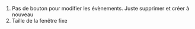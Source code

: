 1. Pas de bouton pour modifier les évènements. Juste supprimer et créer à nouveau
2. Taille de la fenêtre fixe
